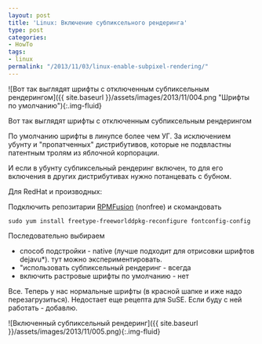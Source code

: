 ```yaml
---
layout: post
title: 'Linux: Включение субпиксельного рендеринга'
type: post
categories:
- HowTo
tags:
- linux
permalink: "/2013/11/03/linux-enable-subpixel-rendering/"
---
```

![Вот так выглядят шрифты с отключенным субпиксельным рендерингом]({{ site.baseurl }}/assets/images/2013/11/004.png "Шрифты по умолчанию"){:.img-fluid}

Вот так выглядят шрифты с отключенным субпиксельным рендерингом

По умолчанию шрифты в линупсе более чем УГ. За исключением убунту и "пропатченных" дистрибутивов, которые не подвластны патентным тролям из яблочной корпорации.

И если в убунту субпиксельный рендеринг включен, то для его включения в других дистрибутивах нужно потанцевать с бубном.<!--more-->

Для RedHat и производных:

Подключить репозитарии [RPMFusion](http://rpmfusion.org/Configuration "RPMFusion configuration") (nonfree) и скомандовать

```
sudo yum install freetype-freeworlddpkg-reconfigure fontconfig-config
```

Последовательно выбираем

- способ подстройки - native (лучше подходит для отрисовки шрифтов dejavu*). тут можно экспериментировать.
- "использовать субпиксельный рендеринг - всегда
- включить растровые шрифты по умолчанию - нет

Все. Теперь у нас нормальные шрифты (в красной шапке и иже надо перезагрузиться). Недостает еще рецепта для SuSE. Если буду с ней работать - добавлю.

![Включенный субпиксельный рендеринг]({{ site.baseurl }}/assets/images/2013/11/005.png){:.img-fluid}

